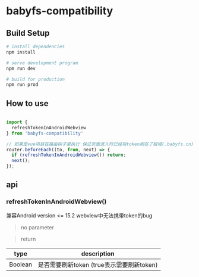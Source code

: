 # babyfs-compatibility

## Build Setup

``` bash
# install dependencies
npm install

# serve development program
npm run dev

# build for production
npm run prod
```

## How to use

```javascript

import {
  refreshTokenInAndroidWebview
} from 'babyfs-compatibility'

// 如果是vue项目在路由钩子里执行 保证页面进入时已经将token刷在了根域(.babyfs.cn)下
router.beforeEach((to, from, next) => {
  if (refreshTokenInAndroidWebview()) return;
  next();
});

```

## api

### refreshTokenInAndroidWebview()

兼容Android version <= 15.2 webview中无法携带token的bug

> no parameter

> return

| type    | description                               |
| ------- | ----------------------------------------- |
| Boolean | 是否需要刷新token (true表示需要刷新token) |
